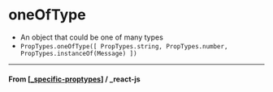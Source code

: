 # oneOfType

- An object that could be one of many types
- `PropTypes.oneOfType([ PropTypes.string, PropTypes.number, PropTypes.instanceOf(Message) ])`

---

#### **From** [[_specific-proptypes]] / \_react-js

[//begin]: # "Autogenerated link references for markdown compatibility"
[_specific-proptypes]: _specific-proptypes "Specific PropTypes"
[//end]: # "Autogenerated link references"
